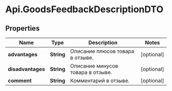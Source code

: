 # Api.GoodsFeedbackDescriptionDTO

## Properties

Name | Type | Description | Notes
------------ | ------------- | ------------- | -------------
**advantages** | **String** | Описание плюсов товара в отзыве. | [optional] 
**disadvantages** | **String** | Описание минусов товара в отзыве. | [optional] 
**comment** | **String** | Комментарий в отзыве. | [optional] 


